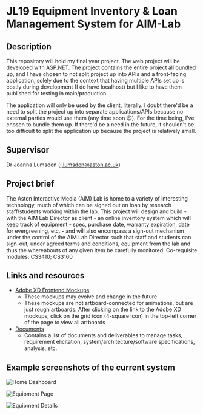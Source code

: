 # JL19 Equipment Inventory & Loan Management System for AIM-Lab

## Description
This repository will hold my final year project. The web project will be developed with ASP.NET.
The project contains the entire project all bundled up, and I have chosen to not split project up into APIs and a front-facing application, solely due to the context that having multiple APIs set up is costly during development (I do have localhost) but I like to have them published for testing in main/production. 

The application will only be used by the client, literally. I doubt there'd be a need to split the project up into separate applications/APIs because no external parties would use them (any time soon 😉). For the time being, I've chosen to bundle them up. If there'd be a need in the future, it shouldn't be too difficult to split the application up because the project is relatively small.

## Supervisor
Dr Joanna Lumsden ([j.lumsden@aston.ac.uk](mailto:j.lumsden@aston.ac.uk))

## Project brief
The Aston Interactive Media (AIM) Lab is home to a variety of interesting technology, much of which can be signed out on loan by research staff/students working within the lab. This project will design and build - with the AIM Lab Director as client - an online inventory system which will keep track of equipment - spec, purchase date, warranty expiration, date for evergreening, etc. - and will also encompass a sign-out mechanism under the control of the AIM Lab Director such that staff and students can sign-out, under agreed terms and conditions, equipment from the lab and thus the whereabouts of any given item be carefully monitored. Co-requisite modules: CS3410; CS3160

## Links and resources
- [Adobe XD Frontend Mockups](https://xd.adobe.com/view/0def09b2-8346-4e37-b770-13f543e4b9f3-58bc/)
  - These mockups may evolve and change in the future
  - These mockups are not artboard-connected for animations, but are just rough artboards. After clicking on the link to the Adobe XD mockups, click on the grid icon (4-square icon) in the top-left corner of the page to view all artboards
- [Documents](https://drive.google.com/drive/folders/1qfzen5QwIkEONeCTrvyNe7FD1jh9Aut_?usp=sharing)
  - Contains a list of documents and deliverables to manage tasks, requirement elicitation, system/architecture/software specifications, analysis, etc.

## Example screenshots of the current system
![Home Dashboard](https://i.gyazo.com/a1bc9e17647555f9a9a770212f199982.png "Home dashboard")

![Equipment Page](https://i.gyazo.com/dae09e003b9fb18d78b17ebc0c3e3287.png "Equipment view")

![Equipment Details](https://i.gyazo.com/3042d50ad20cdbdb9fcb329b0044d542.png "Equipment details")
